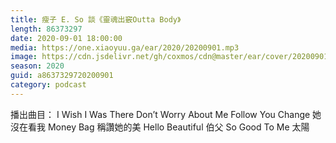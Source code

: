 ```yaml
---
title: 瘦子 E. So 談《靈魂出竅Outta Body》
length: 86373297
date: 2020-09-01 18:00:00
media: https://one.xiaoyuu.ga/ear/2020/20200901.mp3
image: https://cdn.jsdelivr.net/gh/coxmos/cdn@master/ear/cover/20200901.jpeg
season: 2020
guid: a8637329720200901
category: podcast
---
```


播出曲目：
I Wish I Was There
Don’t Worry About Me
Follow You
Change
她沒在看我
Money Bag
稱讚她的美
Hello Beautiful
伯父
So Good To Me
太陽

